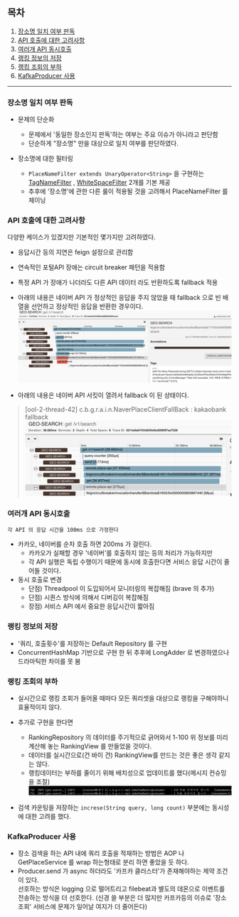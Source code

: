 ## 목차

1. [장소명 일치 여부 판독](#장소명-일치-여부-판독)
1. [API 호출에 대한 고려사항](#API-호출에-대한-고려사항)
1. [여러개 API 동시호출](#여러개-API-동시호출)
1. [랭킹 정보의 저장](#랭킹-정보의-저장)
1. [랭킹 조회의 부하](#랭킹-조회의-부하)
1. [KafkaProducer 사용](#KafkaProducer-사용)

---

### 장소명 일치 여부 판독

* 문제의 단순화
    * 문제에서 '동일한 장소인지 판독'하는 여부는 주요 이슈가 아니라고 판단함
    * 단순하게 "장소명" 만을 대상으로 일치 여부를 판단하였다.

* 장소명에 대한 필터링
    * `PlaceNameFilter extends UnaryOperator<String>`  을 구현하는 [TagNameFilter](https://github.com/taekyung81/geo-search/blob/master/gs-core/src/main/java/com/bistros/gs/application/search/filter/TagNameFilter.java) , [WhiteSpaceFilter](https://github.com/taekyung81/geo-search/blob/master/gs-core/src/main/java/com/bistros/gs/application/search/filter/WhiteSpaceFilter.java) 2개를 기본
      제공
    * 추후에 '장소명'에 관한 다른 룰이 적용될 것을 고려해서 PlaceNameFilter 를 체이닝

### API 호출에 대한 고려사항

다양한 케이스가 있겠지만 기본적인 몇가지만 고려하였다.

* 응답시간 등의 지연은 feign 설정으로 관리함
* 연속적인 포털API 장애는 circuit breaker 패턴을 적용함
* 특정 API 가 장애가 나더라도 다른 API 데이터 라도  반환하도록 fallback 적용

* 아래의 내용은 네이버 API 가 정상적인 응답을 주지 않았을 때 fallback 으로 빈 배열을 선언하고 정상적인 응답을 반환한 경우이다.
  ![그림](images/fallback1.png)
* 아래의 내용은 네이버 API 서킷이 열려서 fallback 이 된 상태이다.

> [ool-2-thread-42] c.b.g.r.a.i.n.NaverPlaceClientFallBack   : kakaobank fallback
![그림](images/fallback2.png)

### 여러개 API 동시호출

`각 API 의 응답 시간을 100ms 으로 가정한다`

* 카카오, 네이버를 순차 호출 하면 200ms 가 걸린다.
    * 카카오가 실패할 경우 '네이버'를 호출하지 않는 등의 처리가 가능하지만
    * 각 API 실행은 독립 수행이기 때문에 동시에 호출한다면 서비스 응답 시간이 줄어들 것이다.
* 동시 호출로 변경
    * 단점) Threadpool 이 도입되어서 모니터링의 복잡해짐 (brave 의 추가)
    * 단점) 시퀀스 방식에 의해서 디버깅이 복잡해짐
    * 장점) 서비스 API 에서 중요한 응답시간이 짧아짐

### 랭킹 정보의 저장

* '쿼리, 호출횟수'를 저장하는 Default Repository 를 구현
* ConcurrentHashMap 기반으로 구현 한 뒤 추후에 LongAdder 로 변경하였으나 드라마틱한 차이를 못 봄

### 랭킹 조회의 부하

* 실시간으로 랭킹 조회가 들어올 때마다 모든 쿼리셋을 대상으로 랭킹을 구해야하니 효율적이지 않다.
* 추가로 구현을 한다면
    * RankingRepository 의 데이터를 주기적으로 긁어와서 1-100 위 정보를 미리 계산해 놓는 RankingView 를 만들었을 것이다.
    * 데이터를 실시간으로(건 바이 건) RankingView를 만드는 것은 좋은 생각 같지는 않다.
    * 랭킹데이터는 부하를 줄이기 위해 배치성으로 업데이트를 했다(메시지 컨슈밍을 조절)
      ![그림](images/producing.png)

* 검색 카운팅을 저장하는 `increse(String query, long count)` 부분에는 동시성에 대한 고려를 했다.

### KafkaProducer 사용

* 장소 검색을 하는 API 내에 쿼리 호출을 적재하는 방법은 AOP 나 GetPlaceService 를 wrap 하는형태로 분리 하면 좋았을 듯 하다.
* Producer.send 가 async 하더라도 '카프카 클러스터'가 존재해야하는 제약 조건이 있다. <br/>
  선호하는 방식은 logging 으로 떨어트리고 filebeat과 별도의 데몬으로 이벤트를 전송하는 방식을 더 선호한다.
  (신경 쓸 부분은 더 많지만 카프카등의 이슈로 '장소 조회' 서비스에 문제가 일어날 여지가 더 줄어든다)
